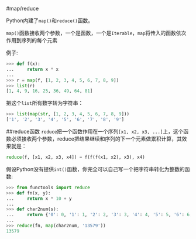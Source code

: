 #map/reduce

Python内建了`map()`和`reduce()`函数。

`map()`函数接收两个参数，一个是函数，一个是`Iterable`，`map`将传入的函数依次作用到序列的每个元素

例子:
```py
>>> def f(x):
...     return x * x
...
>>> r = map(f, [1, 2, 3, 4, 5, 6, 7, 8, 9])
>>> list(r)
[1, 4, 9, 16, 25, 36, 49, 64, 81]
```

把这个`list`所有数字转为字符串：
```py
>>> list(map(str, [1, 2, 3, 4, 5, 6, 7, 8, 9]))
['1', '2', '3', '4', '5', '6', '7', '8', '9']
```

##reduce函数
`reduce`把一个函数作用在一个序列`[x1, x2, x3, ...]`上，这个函数必须接收两个参数，reduce把结果继续和序列的下一个元素做累积计算，其效果就是：
```py
reduce(f, [x1, x2, x3, x4]) = f(f(f(x1, x2), x3), x4)
```
假设Python没有提供`int()`函数，你完全可以自己写一个把字符串转化为整数的函数:
```py
>>> from functools import reduce
>>> def fn(x, y):
...     return x * 10 + y
...
>>> def char2num(s):
...     return {'0': 0, '1': 1, '2': 2, '3': 3, '4': 4, '5': 5, '6': 6, '7': 7, '8': 8, '9': 9}[s]
...
>>> reduce(fn, map(char2num, '13579'))
13579

```
